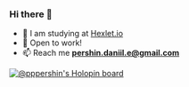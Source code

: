 ### Hi there 👋

- 📔 I am studying at [Hexlet.io](https://ru.hexlet.io/u/pppershin)
- 💼 Open to work!
- 📫 Reach me **pershin.daniil.e@gmail.com**

[![@pppershin's Holopin board](https://holopin.io/api/user/board?user=pppershin)](https://holopin.io/@pppershin)
